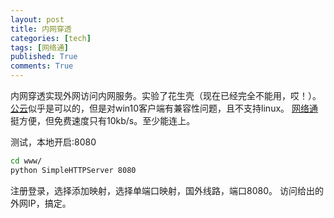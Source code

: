 ```yaml
---
layout: post
title: 内网穿透
categories: [tech]
tags: [网络通]
published: True
comments: True
---
```


内网穿透实现外网访问内网服务。实验了花生壳（现在已经完全不能用，哎！）。
[公云](http://www.pubyun.com)似乎是可以的，但是对win10客户端有兼容性问题，且不支持linux。
[网络通](http://www.youtusoft.com/?t=install)挺方便，但免费速度只有10kb/s。至少能连上。

测试，本地开启:8080

```bash
cd www/
python SimpleHTTPServer 8080
```

注册登录，选择添加映射，选择单端口映射，国外线路，端口8080。
访问给出的外网IP，搞定。

[1]: https://www.google.com.hk/#newwindow=1&q=

